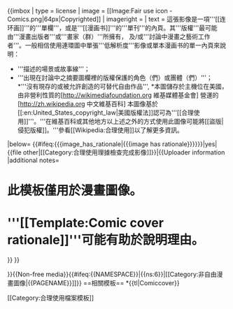 {{imbox
| type       = license
| image      = [[Image:Fair use icon - Comics.png|64px|Copyrighted]]
| imageright = 
| text       = <span class="licensetpl_long">這張影像是一項'''[[连环画]]'''的'''單欄'''，或是'''[[漫画书]]'''的'''單刊'''的內頁。其'''版權'''最可能由'''漫畫出版者'''或'''畫家（群）'''所擁有， 及/或'''討論中漫畫之藝術工作者'''。</span>一般相信使用連環圖中單張'''低解析度'''影像或單本漫画书的單一內頁來說明：
* '''描述的場景或故事線'''；
* '''出現在討論中之摘要圖欄裡的版權保護的角色（們）或團體（們）'''；
*'''沒有現存的或被允許創造的可替代自由作品'''<!--i.e., even if you draw Spider-Man yourself, it still isn't a "free" image since Spider-Man's appearance is a trademark of Marvel-->,
*本圖儲存於主機位在美國，由非營利性質的[http://wikimediafoundation.org 維基媒體基金會] 營運的[http://zh.wikipedia.org 中文維基百科]
本圖像基於[[:en:United_States_copyright_law|美國版權法]]認可為'''[[合理使用]]'''。'''在維基百科或其他地方以上述之外的方式使用此圖像可能將[[盜版|侵犯版權]]。'''參看[[Wikipedia:合理使用]]以了解更多資訊。

|below=
{{#ifeq:{{{image_has_rationale|{{{image has rationale}}}}}}|yes|{{file other|[[Category:合理使用理據檢查完成影像]]}}|{{Uploader information
|additional notes=
# 此模板僅用於漫畫圖像。
# '''[[Template:Comic cover rationale]]'''可能有助於說明理由。
}} }}

<span class="licensetpl_short licensetpl_long" style="display: none">合理使用</span>
<span class="licensetpl_link" style="display: none">{{fullurl:{{FULLPAGENAME}}}}</span>
}}{{Non-free media}}<includeonly>{{#ifeq:{{NAMESPACE}}|{{ns:6}}|[[Category:非自由漫畫圖像|{{PAGENAME}}]]}}</includeonly><noinclude>
==相關模板==
*{{tl|Comiccover}}

[[Category:合理使用檔案模板]]

</noinclude>